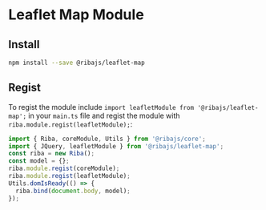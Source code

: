 # Leaflet Map Module

## Install

```bash
npm install --save @ribajs/leaflet-map
```

## Regist

To regist the module include `import leafletModule from '@ribajs/leaflet-map';` in your `main.ts` file and regist the module with `riba.module.regist(leafletModule);`:

```ts
import { Riba, coreModule, Utils } from '@ribajs/core';
import { JQuery, leafletModule } from '@ribajs/leaflet-map';
const riba = new Riba();
const model = {};
riba.module.regist(coreModule);
riba.module.regist(leafletModule);
Utils.domIsReady(() => {
  riba.bind(document.body, model);
});
```
